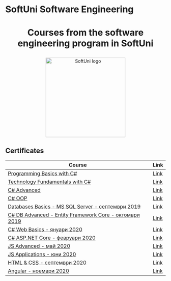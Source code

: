 # SoftUni Software Engineering
# <p align="center">Courses from the software engineering program in SoftUni<p>

<p align="center">
    <img width="250" src="https://upload.wikimedia.org/wikipedia/commons/7/76/Logo_Software_University_%28SoftUni%29_-_blue.png" alt="SoftUni logo">
</p>
<h2> Certificates </h2>

|**Course**|**Link**| 
|---|---|
|<a href="https://softuni.bg/trainings/2073/programming-basics-with-csharp-september-2018" > Programming Basics with C# </a>   | <a href="https://softuni.bg/certificates/details/59061/be83707c" target="_blank"> Link</a> |
|<a href="https://softuni.bg/trainings/2237/technology-fundamentals-with-csharp-january-2019"> Technology Fundamentals with C# </a>| <a href="https://softuni.bg/trainings/2056/technology-fundamental-september-2018" target="_blank"> Link</a> |
|<a href="https://softuni.bg/trainings/2348/csharp-advanced-may-2019"> C# Advanced </a>| <a href="https://softuni.bg/trainings/2243/csharp-advanced-january-2019" target="_blank"> Link</a> |
|<a href="https://softuni.bg/trainings/2349/csharp-oop-june-2019"> C# OOP </a>| <a href="https://softuni.bg/trainings/2244/csharp-oop-february-2019/" target="_blank"> Link</a> |
|<a href="https://softuni.bg/trainings/2495/databases-basics-ms-sql-server-september-2019" > Databases Basics - MS SQL Server - септември 2019 </a>   | <a href="https://softuni.bg/trainings/2495/databases-basics-ms-sql-server-september-2019" target="_blank"> Link</a> |
|<a href="https://softuni.bg/trainings/2457/entity-framework-core-october-2019" > C# DB Advanced - Entity Framework Core - октомври 2019 </a>   | <a href="https://softuni.bg/trainings/2251/databases-advanced-entity-framework-february-2019" target="_blank"> Link</a> |
|<a href="https://softuni.bg/trainings/2613/csharp-web-basics-january-2020?fbclid=IwAR3JWpdukLXpnMuhY8H6YbGm0xtCRFJGHIbkPljyekc3pW1i8u3tIFIu2qk#lesson-14159" > C# Web Basics - януари 2020 </a>   | <a href="https://softuni.bg/trainings/2355/csharp-web-basics-may-2019/internal#lesson-11908" target="_blank"> Link</a> |
|<a href="https://softuni.bg/trainings/2796/asp-net-core-february-2020" > C# ASP.NET Core - февруари 2020 </a>   | <a href="https://softuni.bg/trainings/2419/asp-net-core-mvc-june-2019" target="_blank"> Link</a> |
|<a href="https://softuni.bg/trainings/2838/js-advanced-may-2020#lesson-15406" > JS Advanced - май 2020 </a>   | <a href="https://softuni.bg/trainings/3011/js-advanced-september-2020/internal#lesson-16715" target="_blank"> Link</a> |
|<a href="https://softuni.bg/trainings/2840/js-applications-june-2020#lesson-15438" > JS Applications - юни 2020 </a>   | <a href="https://softuni.bg/trainings/2610/js-applications-february-2020/internal#lesson-14100" target="_blank"> Link</a> |
|<a href="https://softuni.bg/trainings/3122/html-and-css-september-2020/internal" > HTML & CSS - септември 2020 </a>   | <a href="https://softuni.bg/trainings/3122/html-and-css-september-2020/internal" target="_blank"> Link</a> |
|<a href="https://softuni.bg/trainings/3249/angular-november-2020/internal#lesson-22291" > Angular - ноември 2020 </a>   | <a href="https://softuni.bg/trainings/2760/angular-january-2020#lesson-14700" target="_blank"> Link</a> |



